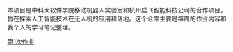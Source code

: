 本项目是中科大软件学院移动机器人实验室和杭州启飞智能科技公司的合作项目，旨在探索人工智能技术在无人机的应用和落地。这个仓库主要是每周的作业内容和我个人的学习笔记整理。



[第1次作业](https://github.com/linyongxinhio/UAV-AI_Learning_Note/tree/master/%E7%AC%AC1%E6%AC%A1%E4%BD%9C%E4%B8%9A)